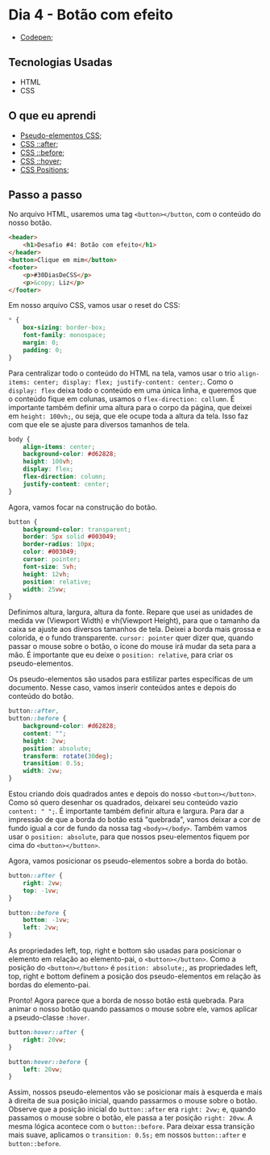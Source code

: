 # Dia 4 - Botão com efeito

-   [Codepen](https://codepen.io/lizvidotti91/pen/vYGRBoN);

## Tecnologias Usadas

-   HTML
-   CSS

## O que eu aprendi

-   [Pseudo-elementos CSS](https://www.w3schools.com/css/css_pseudo_elements.asp);
-   [CSS ::after](https://www.w3schools.com/cssref/sel_after.asp);
-   [CSS ::before](https://www.w3schools.com/cssref/sel_before.asp);
-   [CSS ::hover](https://www.w3schools.com/cssref/sel_hover.asp);
-   [CSS Positions](https://www.w3schools.com/css/css_positioning.asp);

## Passo a passo

No arquivo HTML, usaremos uma tag `<button></button`, com o conteúdo do nosso botão.

```html
<header>
    <h1>Desafio #4: Botão com efeito</h1>
</header>
<button>Clique em mim</button>
<footer>
    <p>#30DiasDeCSS</p>
    <p>&copy; Liz</p>
</footer>
```

Em nosso arquivo CSS, vamos usar o reset do CSS:

```css
* {
    box-sizing: border-box;
    font-family: monospace;
    margin: 0;
    padding: 0;
}
```

Para centralizar todo o conteúdo do HTML na tela, vamos usar o trio `align-items: center; display: flex; justify-content: center;`. Como o `display: flex` deixa todo o conteúdo em uma única linha, e queremos que o conteúdo fique em colunas, usamos o `flex-direction: collumn`. É importante também definir uma altura para o corpo da página, que deixei em `height: 100vh;`, ou seja, que ele ocupe toda a altura da tela. Isso faz com que ele se ajuste para diversos tamanhos de tela.

```css
body {
    align-items: center;
    background-color: #d62828;
    height: 100vh;
    display: flex;
    flex-direction: column;
    justify-content: center;
}
```

Agora, vamos focar na construção do botão.

```css
button {
    background-color: transparent;
    border: 5px solid #003049;
    border-radius: 10px;
    color: #003049;
    cursor: pointer;
    font-size: 5vh;
    height: 12vh;
    position: relative;
    width: 25vw;
}
```

Definimos altura, largura, altura da fonte. Repare que usei as unidades de medida vw (Viewport Width) e vh(Viewport Height), para que o tamanho da caixa se ajuste aos diversos tamanhos de tela. Deixei a borda mais grossa e colorida, e o fundo transparente. `cursor: pointer` quer dizer que, quando passar o mouse sobre o botão, o ícone do mouse irá mudar da seta para a mão. É importante que eu deixe o `position: relative`, para criar os pseudo-elementos.

Os pseudo-elementos são usados para estilizar partes específicas de um documento. Nesse caso, vamos inserir conteúdos antes e depois do conteúdo do botão.

```css
button::after,
button::before {
    background-color: #d62828;
    content: "";
    height: 2vw;
    position: absolute;
    transform: rotate(30deg);
    transition: 0.5s;
    width: 2vw;
}
```

Estou criando dois quadrados antes e depois do nosso `<button></button>`. Como só quero desenhar os quadrados, deixarei seu conteúdo vazio `content: " ";`. É importante também definir altura e largura. Para dar a impressão de que a borda do botão está "quebrada", vamos deixar a cor de fundo igual a cor de fundo da nossa tag `<body></body>`. Também vamos usar o `position: absolute`, para que nossos pseu-elementos fiquem por cima do `<button></button>`.

Agora, vamos posicionar os pseudo-elementos sobre a borda do botão.

```css
button::after {
    right: 2vw;
    top: -1vw;
}
```

```css
button::before {
    bottom: -1vw;
    left: 2vw;
}
```

As propriedades left, top, right e bottom são usadas para posicionar o elemento em relação ao elemento-pai, o `<button></button>`. Como a posição do `<button></button>` é `position: absolute;`, as propriedades left, top, right e bottom definem a posição dos pseudo-elementos em relação às bordas do elemento-pai.

Pronto! Agora parece que a borda de nosso botão está quebrada. Para animar o nosso botão quando passamos o mouse sobre ele, vamos aplicar a pseudo-classe `:hover`.

```css
button:hover::after {
    right: 20vw;
}
```

```css
button:hover::before {
    left: 20vw;
}
```

Assim, nossos pseudo-elementos vão se posicionar mais à esquerda e mais à direita de sua posição inicial, quando passarmos o mouse sobre o botão. Observe que a posição inicial do `button::after` era `right: 2vw;` e, quando passamos o mouse sobre o botão, ele passa a ter posição `right: 20vw`. A mesma lógica acontece com o `button::before`. Para deixar essa transição mais suave, aplicamos o `transition: 0.5s;` em nossos `button::after` e `button::before`.
